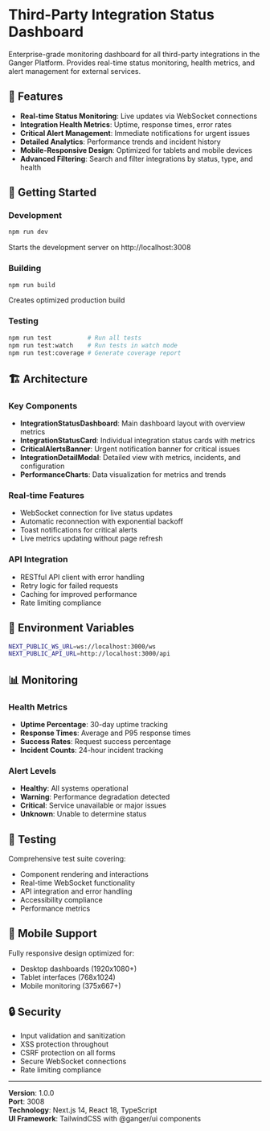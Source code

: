 # Third-Party Integration Status Dashboard

Enterprise-grade monitoring dashboard for all third-party integrations in the Ganger Platform. Provides real-time status monitoring, health metrics, and alert management for external services.

## 🎯 Features

- **Real-time Status Monitoring**: Live updates via WebSocket connections
- **Integration Health Metrics**: Uptime, response times, error rates
- **Critical Alert Management**: Immediate notifications for urgent issues
- **Detailed Analytics**: Performance trends and incident history
- **Mobile-Responsive Design**: Optimized for tablets and mobile devices
- **Advanced Filtering**: Search and filter integrations by status, type, and health

## 🚀 Getting Started

### Development
```bash
npm run dev
```
Starts the development server on http://localhost:3008

### Building
```bash
npm run build
```
Creates optimized production build

### Testing
```bash
npm run test          # Run all tests
npm run test:watch    # Run tests in watch mode
npm run test:coverage # Generate coverage report
```

## 🏗️ Architecture

### Key Components
- **IntegrationStatusDashboard**: Main dashboard layout with overview metrics
- **IntegrationStatusCard**: Individual integration status cards with metrics
- **CriticalAlertsBanner**: Urgent notification banner for critical issues
- **IntegrationDetailModal**: Detailed view with metrics, incidents, and configuration
- **PerformanceCharts**: Data visualization for metrics and trends

### Real-time Features
- WebSocket connection for live status updates
- Automatic reconnection with exponential backoff
- Toast notifications for critical alerts
- Live metrics updating without page refresh

### API Integration
- RESTful API client with error handling
- Retry logic for failed requests
- Caching for improved performance
- Rate limiting compliance

## 🔧 Environment Variables

```bash
NEXT_PUBLIC_WS_URL=ws://localhost:3000/ws
NEXT_PUBLIC_API_URL=http://localhost:3000/api
```

## 📊 Monitoring

### Health Metrics
- **Uptime Percentage**: 30-day uptime tracking
- **Response Times**: Average and P95 response times
- **Success Rates**: Request success percentage
- **Incident Counts**: 24-hour incident tracking

### Alert Levels
- **Healthy**: All systems operational
- **Warning**: Performance degradation detected
- **Critical**: Service unavailable or major issues
- **Unknown**: Unable to determine status

## 🧪 Testing

Comprehensive test suite covering:
- Component rendering and interactions
- Real-time WebSocket functionality
- API integration and error handling
- Accessibility compliance
- Performance metrics

## 📱 Mobile Support

Fully responsive design optimized for:
- Desktop dashboards (1920x1080+)
- Tablet interfaces (768x1024)
- Mobile monitoring (375x667+)

## 🔒 Security

- Input validation and sanitization
- XSS protection throughout
- CSRF protection on all forms
- Secure WebSocket connections
- Rate limiting compliance

---

**Version**: 1.0.0  
**Port**: 3008  
**Technology**: Next.js 14, React 18, TypeScript  
**UI Framework**: TailwindCSS with @ganger/ui components